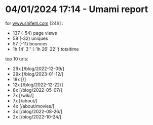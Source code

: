 # 04/01/2024 17:14 - Umami report
for www.shifeiti.com [24h] :

 - 137 (-54) page views
 - 58 (-32) uniques
 - 57 (-11) bounces
 - 1h 14' 3'' (-1h 26' 22'') totaltime


top 10 urls:
 - 29x [/blog/2022-12-09/]
 - 29x [/blog/2023-01-12/]
 - 18x [/]
 - 12x [/blog/2022-12-22/]
 - 8x [/blog/2022-05-07/]
 - 7x [/wiki/]
 - 7x [/about/]
 - 4x [/about/movies/]
 - 3x [/blog/2022-08-26/]
 - 2x [/blog/2022-10-24/]


